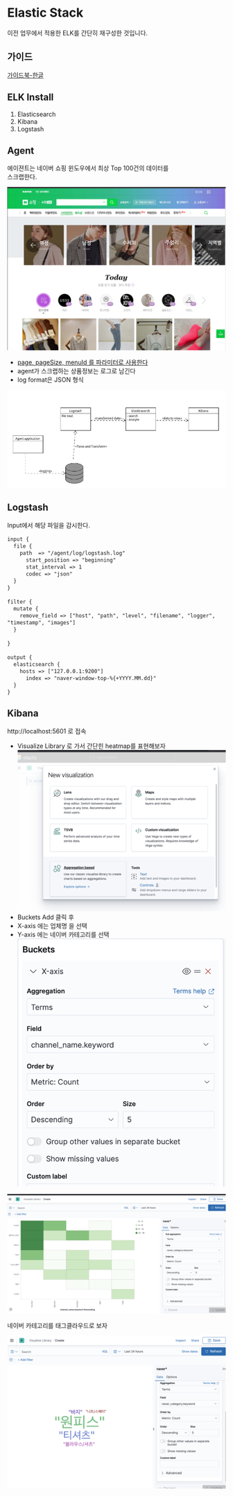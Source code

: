 # Elastic Stack

 이전 업무에서 적용한 ELK를 간단히 재구성한 것입니다.

## 가이드

[가이드북-한글](https://esbook.kimjmin.net/)

## ELK Install

1. Elasticsearch
1. Kibana 
1. Logstash


## Agent

에이젼트는 네이버 쇼핑 윈도우에서 최상 Top 100건의 데이터를  
스크랩한다.

![](/images/naver-window.png)

* [page, pageSize, menuId 를 파라미터로 사용한다](request)  
* agent가 스크랩하는 상품정보는 로그로 남긴다  
* log format은 JSON 형식


![](/images/elk-map.png)


## Logstash

Input에서 해당 파일을 감시한다.

```
input {
  file {
    path  => "/agent/log/logstash.log"
      start_position => "beginning"
      stat_interval => 1
      codec => "json"
  }
}

filter {
  mutate {
    remove_field => ["host", "path", "level", "filename", "logger", "timestamp", "images"]
  }

}

output {
  elasticsearch {
    hosts => ["127.0.0.1:9200"]
      index => "naver-window-top-%{+YYYY.MM.dd}"
  }
}
```

## Kibana

http://localhost:5601 로 접속


* Visualize Library 로 가서 간단힌 heatmap를 표현해보자
![](/images/visual-step1.png)
* Buckets  Add 클릭 후
* X-axis 에는 업체명 을 선택  
* Y-axis 에는 네이버 카테고리를 선택
 ![](/images/bucket-add.png)

![결과](/images/heatmap.png)

네이버 카테고리를 태그클라우드로 보자

![](/images/tag-cloud.png)
